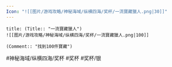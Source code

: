 ```yaml
---
Icon: "![[图片/游戏攻略/神秘海域/纵横四海/奖杯/一流寶藏獵人.png|30]]"
---
```

```ad-common-silver-trophy
title: (Title:: "一流寶藏獵人")
![[图片/游戏攻略/神秘海域/纵横四海/奖杯/一流寶藏獵人.png|100]]

(Comment:: "找到100件寶藏")
```

#神秘海域/纵横四海/奖杯 #奖杯 #奖杯/银
